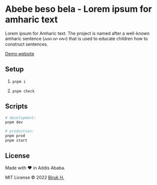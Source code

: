 # Abebe beso bela - Lorem ipsum for amharic text

Lorem ipsum for Amharic text. The project is named after a well-known amharic sentence (አበበ በሶ በላ።) that is used to educate children how to construct sentences.

[Demo website](http://abebe-beso-bela.vercel.app/)

## Setup

1. `pnpm i`

2. `pnpm check`

## Scripts

```bash
# development:
pnpm dev

# production:
pnpm prod
pnpm start
```

## License

Made with &hearts; in Addis Ababa.

MIT License &copy; 2022 [Biruk H.](https://biruk.kelaltech.com/)
